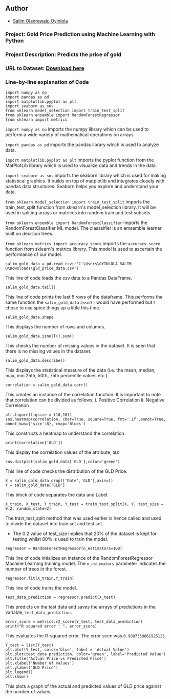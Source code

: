 ## Author

* [Salim Olanrewaju Oyinlola](https://twitter.com/salimopines)

### Project: Gold Price Prediction using Machine Learning with Python

### Project Description: Predicts the price of gold

### URL to Dataset: [Download here](https://www.kaggle.com/datasets/altruistdelhite04/gold-price-data)

### Line-by-line explanation of Code

```
import numpy as np
import pandas as pd
import matplotlib.pyplot as plt
import seaborn as sns
from sklearn.model_selection import train_test_split
from sklearn.ensemble import RandomForestRegressor
from sklearn import metrics
```

`import numpy as np` imports the numpy library which can be used to perform a wide variety of mathematical operations on arrays.

`import pandas as pd` imports the pandas library which is used to analyze data.

`import matplotlib.pyplot as plt` imports the pyplot function from the MatPlotLib library which is used to visualize data and trends in the data.

`import seaborn as sns` imports the seaborn library which is used for making statistical graphics. It builds on top of matplotlib and integrates closely with pandas data structures. Seaborn helps you explore and understand your data.

`from sklearn.model_selection import train_test_split` imports the train_test_split function from sklearn's model_selection library. It will be used in spliting arrays or matrices into random train and test subsets.

`from sklearn.ensemble import RandomForestClassifier` imports the RandomForestClassifier ML model. The classsifier is an emsemble learner built on decision trees.

`from sklearn.metrics import accuracy_score` imports the `accuracy_score` function from sklearn's metrics library. This model is used to ascertain the performance of our model. 

```
salim_gold_data = pd.read_csv(r'C:\Users\OYINLOLA SALIM O\Downloads\gld_price_data.csv')
```
This line of code loads the csv data to a Pandas DataFrame. 

```
salim_gold_data.tail()
```
This line of code prints the last 5 rows of the dataframe. This performs the same function the `salim_gold_data.head()` would have performed but I chose to use spice things up a little this time. 

```
salim_gold_data.shape
```
This displays the number of rows and columns.

```
salim_gold_data.isnull().sum()
```
This checks the number of missing values in the dataset. It is seen that there is no missing values in the dataset. 

```
salim_gold_data.describe()
```
This displays the statistical measure of the data (i.e.  the mean, median, max, min 25th, 50th, 75th percentile values etc.)

```
correlation = salim_gold_data.corr()
```

This creates an instance of the correlation function. It is important to note that correlation can be divided as follows;
i. Positive Correlation
ii. Negative Correlation

```
plt.figure(figsize = (10,10))
sns.heatmap(correlation, cbar=True, square=True, fmt='.1f',annot=True, annot_kws={'size':8}, cmap='Blues')
```
This constructs a heatmap to understand the correlation. 

```
print(correlation['GLD'])
```
This display the correlation values of the attribute, `GLD`

```
sns.distplot(salim_gold_data['GLD'],color='green')
```
This line of code checks the distribution of the GLD Price. 

```
X = salim_gold_data.drop(['Date','GLD'],axis=1)
Y = salim_gold_data['GLD']
```

This block of code separates the data and Label. 

```
X_train, X_test, Y_train, Y_test = train_test_split(X, Y, test_size = 0.2, random_state=2)
```

The train_test_split method that was used earlier is hence called and used to divide the dataset into train set and test set. 

- The 0.2 value of test_size implies that 20% of the dataset is kept for testing whilst 80% is used to train the model. 

```
regressor = RandomForestRegressor(n_estimators=100)
```

This line of code intializes an instance of the RandomForestRegressor Machine Learning training model. The `n_estimators` parameter indicates the number of trees in the forest. 

```
regressor.fit(X_train,Y_train)
```

This line of code trains the model. 

```
test_data_prediction = regressor.predict(X_test)
```

This predicts on the test data and saves the arrays of predictions in the variable, `test_data_prediction`. 

```
error_score = metrics.r2_score(Y_test, test_data_prediction)
print("R squared error : ", error_score)
```

This evaluates the R-squared error. The error seen was `0.9887338861925125`. 

```
Y_test = list(Y_test)
plt.plot(Y_test, color='blue', label = 'Actual Value')
plt.plot(test_data_prediction, color='green', label='Predicted Value')
plt.title('Actual Price vs Predicted Price')
plt.xlabel('Number of values')
plt.ylabel('GLD Price')
plt.legend()
plt.show()
```

This plots a graph of the actual and predicted values of GLD price against the number of values.  
